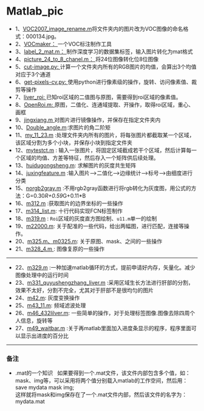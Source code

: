 # Matlab_pic

* 1、[VOC2007_image_rename.m](https://github.com/decouples/Matlab_pic/blob/master/VOC2007_image_rename.m： )将文件夹内的图片改为VOC图像的命名格式：000134.jpg。
* 2、[VOCmaker： ](https://github.com/whlook/VOCMaker)一个VOC标注制作工具
* 3、[label_2_mat.m： ](https://github.com/decouples/Matlab/blob/master/label_2_mat.m)制作深度学习的数据集标签，输入图片转化为mat格式
* 4、[picture_24_to_8_chanel.m： ](https://github.com/decouples/Matlab/blob/master/picture_24_to_8_chanel.m)将24位图像转化位8位图像
* 5、[cut-image.py: ]()计算一个文件夹内所有的RGB图片的均值，会算出3个均值对应于3个通道
* 6、[get-pixels-cv.py: ]()使用python进行像素级的操作，旋转、访问像素值、裁剪等操作
* 7、[liver_roi: ]() 已知roi区域的二值图与原图，需要得到roi区域的像素值。
* 8、[OpenRoi.m: ]() 原图，二值化、连通域提取、开操作，取得roi区域，重心、画框
* 9、[jingxiang.m ]()对图片进行镜像操作，并保存在指定文件夹内
* 10、[Double_angle.m]():求图片的角二阶矩
* 11、[my_11_23.m]() :处理文件夹内所有的图片，将每张图片都截取某一个区域，该区域分割为多个小块，并保存小块到指定文件夹
* 12、[mytestct.m]() : 输入一张图片，将固定区域截成若干个区域，然后计算每一个区域的均值、方差等特征，然后存入一个矩阵供后续处理。
* 13、[huidugongsheng.m](): 求解图片的灰度共生矩阵
* 14、[juxingfeature.m]() :输入图片-->二值化-->边缘统计-->标号-->由细度进行分类
* 15、[norgb2gray.m]() :不用rgb2gray函数进行将rgb转化为灰度图，用公式的方法：G=0.30*R+0.59*G+0.11*B
* 16、[m312.m]() :获取图片的边界坐标的一些操作
* 17、[m314_list.m](): 十行代码实现FCN标签制作
* 18、[m319.m]() : `Roi`区域的灰度直方图绘制、`u11.m`单一的绘制
* 19、[m22000.m](): 关于配准的一些代码，给出两幅图，进行匹配，连接等操作。
* 20、[m325.m、m0325.m](): 关于原图、mask、之间的一些操作
* 21、[m328_4.m ](): 图像复原的一些操作
----
* 22、[m329.m]() :一种加速matlab循环的方式，提前申请好内存，矢量化。减少图像处理中的运行时间
* 23、[m331_quyushengzhang_liver.m]() :采用区域生长方法进行肝部的分割，效果不太好，分割不完全，尤其对于肝部不是很均匀的图片
* 24、[m42.m](): 灰度变换操作
* 25、[m43_11.m](): 频域滤波处理
* 26、[m46_432lilver.m](): 一些简单的操作，对于处理标签图像.图像去除四周个人信息，旋转等
* 27、[m49_waitbar.m]() :关于再matlab里面加入进度条显示的程序，程序里面可以显示出进度的百分比
--------
### 备注
* .mat的一个知识   
   如果要得到一个.mat文件，该文件内部包含多个值，如：mask、img等，可以采用将两个值分别载入matlab的工作空间，然后用：   
   save mydata mask img;   
   这样就将mask和img保存在了一个.mat文件内部，然后该文件的名字为：mydata.mat   
